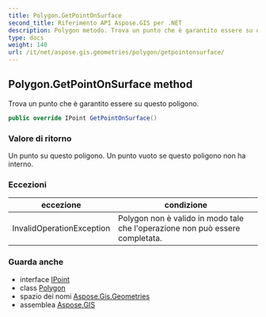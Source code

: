 ```yaml
---
title: Polygon.GetPointOnSurface
second_title: Riferimento API Aspose.GIS per .NET
description: Polygon metodo. Trova un punto che è garantito essere su questo poligono.
type: docs
weight: 140
url: /it/net/aspose.gis.geometries/polygon/getpointonsurface/
---
```

## Polygon.GetPointOnSurface method

Trova un punto che è garantito essere su questo poligono.

```csharp
public override IPoint GetPointOnSurface()
```

### Valore di ritorno

Un punto su questo poligono. Un punto vuoto se questo poligono non ha interno.

### Eccezioni

| eccezione | condizione |
| --- | --- |
| InvalidOperationException | Polygon non è valido in modo tale che l'operazione non può essere completata. |

### Guarda anche

* interface [IPoint](../../ipoint/)
* class [Polygon](../)
* spazio dei nomi [Aspose.Gis.Geometries](../../polygon/)
* assemblea [Aspose.GIS](../../../)


